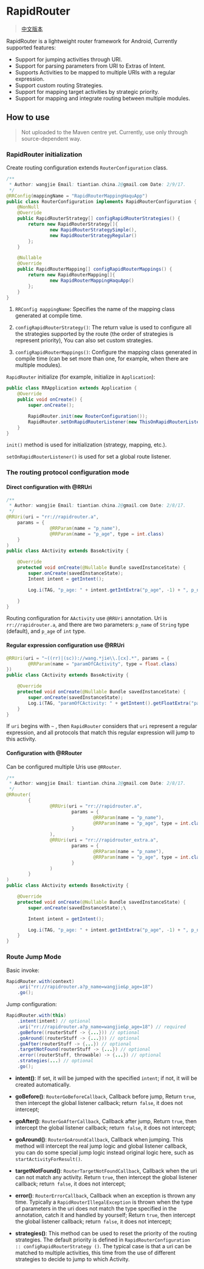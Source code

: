 # RapidRouter

> [中文版本](README-zh.md)

RapidRouter is a lightweight router framework for Android, Currently supported features:

- Support for jumping activities through URI.
- Support for parsing parameters from URI to Extras of Intent.
- Supports Activities to be mapped to multiple URIs with a regular expression.
- Support custom routing Strategies.
- Support for mapping target activities by strategic priority.
- Support for mapping and integrate routing between multiple modules.

## How to use

> Not uploaded to the Maven centre yet. Currently, use only through source-dependent way.

### RapidRouter initialization

Create routing configuration extends `RouterConfiguration` class.

```java
/**
 * Author: wangjie Email: tiantian.china.2@gmail.com Date: 2/9/17.
 */
@RRConfig(mappingName = "RapidRouterMappingHaquApp")
public class RouterConfiguration implements RapidRouterConfiguration {
    @NonNull
    @Override
    public RapidRouterStrategy[] configRapidRouterStrategies() {
        return new RapidRouterStrategy[]{
                new RapidRouterStrategySimple(),
                new RapidRouterStrategyRegular()
        };
    }

    @Nullable
    @Override
    public RapidRouterMapping[] configRapidRouterMappings() {
        return new RapidRouterMapping[]{
                new RapidRouterMappingHaquApp()
        };
    }
}
```

1. `RRConfig mappingName`: Specifies the name of the mapping class generated at compile time.

2. `configRapidRouterStrategy()`: The return value is used to configure all the strategies supported by the route (the order of strategies is represent priority), You can also set custom strategies.

3. `configRapidRouterMappings()`: Configure the mapping class generated in compile time (can be set more than one, for example, when there are multiple modules).

`RapidRouter` initialize (for example, initialize in `Application`):

```java
public class RRApplication extends Application {
    @Override
    public void onCreate() {
        super.onCreate();

        RapidRouter.init(new RouterConfiguration());
        RapidRouter.setOnRapidRouterListener(new ThisOnRapidRouterListener());
    }
}
```

`init()` method is used for initialization (strategy, mapping, etc.).

`setOnRapidRouterListener()` is used for set a global route listener.

### The routing protocol configuration mode

#### Direct configuration with @RRUri

```java
/**
 * Author: wangjie Email: tiantian.china.2@gmail.com Date: 2/8/17.
 */
@RRUri(uri = "rr://rapidrouter.a",
	params = {
	    		@RRParam(name = "p_name"),
	    		@RRParam(name = "p_age", type = int.class)
	}
)
public class AActivity extends BaseActivity {

    @Override
    protected void onCreate(@Nullable Bundle savedInstanceState) {
        super.onCreate(savedInstanceState);
        Intent intent = getIntent();

        Log.i(TAG, "p_age: " + intent.getIntExtra("p_age", -1) + ", p_name: " + intent.getStringExtra("p_name"));

    }
}
```

Routing configuration for `AActivity` use `@RRUri` annotation. Uri is `rr://rapidrouter.a`, and there are two parameters: `p_name` of `String` type (default), and `p_age` of `int` type.

#### Regular expression configuration use @RRUri

```java
@RRUri(uri = "~((rr)|(sc))://wang.*jie\\.[cx].*", params = {
        @RRParam(name = "paramOfCActivity", type = float.class)
})
public class CActivity extends BaseActivity {

    @Override
    protected void onCreate(@Nullable Bundle savedInstanceState) {
        super.onCreate(savedInstanceState);
        Log.i(TAG, "paramOfCActivity: " + getIntent().getFloatExtra("paramOfCActivity", -1L));
    }
}
```

If `uri` begins with `~` , then `RapidRouter` considers that `uri` represent a regular expression, and all protocols that match this regular expression will jump to this activity.

#### Configuration with @RRouter

Can be configured multiple Uris use `@RRouter`.

```java
/**
 * Author: wangjie Email: tiantian.china.2@gmail.com Date: 2/8/17.
 */
@RRouter(
        {
                @RRUri(uri = "rr://rapidrouter.a",
                        params = {
                                @RRParam(name = "p_name"),
                                @RRParam(name = "p_age", type = int.class)
                        }
                ),
                @RRUri(uri = "rr://rapidrouter_extra.a",
                        params = {
                                @RRParam(name = "p_name"),
                                @RRParam(name = "p_age", type = int.class)
                        }
                )
        }
)
public class AActivity extends BaseActivity {

    @Override
    protected void onCreate(@Nullable Bundle savedInstanceState) {
        super.onCreate(savedInstanceState);\

        Intent intent = getIntent();

        Log.i(TAG, "p_age: " + intent.getIntExtra("p_age", -1) + ", p_name: " + intent.getStringExtra("p_name"));
    }
}
```

### Route Jump Mode

Basic invoke:

```java
RapidRouter.with(context)
    .uri("rr://rapidrouter.a?p_name=wangjie&p_age=18")
    .go();
```

Jump configuration:

```java
RapidRouter.with(this)
	.intent(intent) // optional
	.uri("rr://rapidrouter.a?p_name=wangjie&p_age=18") // required
	.goBefore((routerStuff -> {...})) // optional
	.goAround((routerStuff -> {...})) // optional
	.goAfter(routerStuff -> {...}) // optional
	.targetNotFound(routerStuff -> {...}) // optional
	.error((routerStuff, throwable) -> {...}) // optional
	.strategies(...) // optional
	.go();
```

- **intent()**: If set, it will be jumped with the specified `intent`; if not, it will be created automatically.

- **goBefore()**: `RouterGoBeforeCallback`, Callback before jump, Return `true`, then intercept the global listener callback; return` false`, it does not intercept;

- **goAfter()**: `RouterGoAfterCallback`, Callback after jump, Return `true`, then intercept the global listener callback; return` false`, it does not intercept;

- **goAround()**: `RouterGoAroundCallback`, Callback when jumping. This method will intercept the real jump logic and global listener callback, you can do some special jump logic instead original logic here, such as `startActivityForResult()`.

- **targetNotFound()**: `RouterTargetNotFoundCallback`, Callback when the uri can not match any activity. Return `true`, then intercept the global listener callback; return` false`, it does not intercept;

- **error()**: `RouterErrorCallback`, Callback when an exception is thrown any time. Typically a `RapidRouterIllegalException` is thrown when the type of parameters in the uri does not match the type specified in the annotation, catch it and handled by yourself; Return `true`, then intercept the global listener callback; return` false`, it does not intercept;

- **strategies()**: This method can be used to reset the priority of the routing strategies. The default priority is defined in `RapidRouterConfiguration :: configRapidRouterStrategy ()`.
The typical case is that a uri can be matched to multiple activities, this time from the use of different strategies to decide to jump to which Activity.




